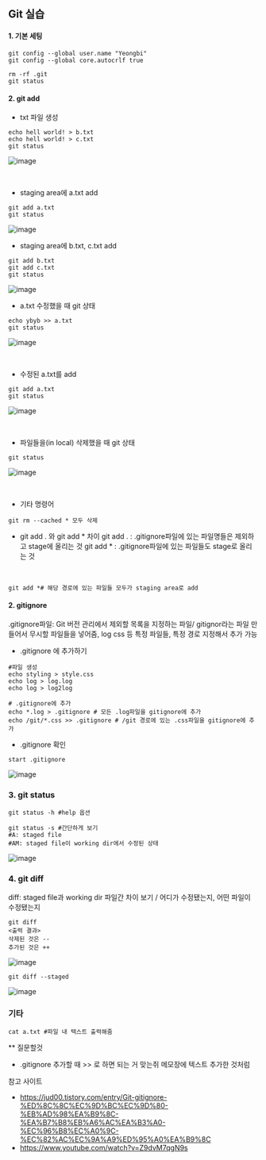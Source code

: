 ## Git 실습
#### 1. 기본 세팅 </br>
```git config --global user.name
git config --global user.name "Yeongbi"
git config --global core.autocrlf true
```

``` git init
rm -rf .git
git status
``` 


#### 2. git add </br>
- txt 파일 생성

``` echo hell world! > a.txt
echo hell world! > b.txt
echo hell world! > c.txt
git status
``` 

![image](https://user-images.githubusercontent.com/61492320/192195096-7ac7ac58-d410-4b15-8e1b-93f0365931cd.png)

</br>

- staging area에 a.txt add
``` 
git add a.txt
git status
``` 
![image](https://user-images.githubusercontent.com/61492320/192195224-63ce63df-b395-4bf9-bfa4-a2f3476cb01f.png)
</br>

- staging area에 b.txt, c.txt add
``` 
git add b.txt
git add c.txt
git status
``` 
![image](https://user-images.githubusercontent.com/61492320/192195288-5810e11d-62f9-4a71-a817-9c2963a21ba5.png)
</br>

- a.txt 수정했을 때 git 상태
``` 
echo ybyb >> a.txt
git status
``` 
![image](https://user-images.githubusercontent.com/61492320/192195882-3f5dd1d3-84fa-4d1b-81f7-ab3a0ff6f647.png)

</br>

- 수정된 a.txt를 add
``` 
git add a.txt
git status
``` 
![image](https://user-images.githubusercontent.com/61492320/192195947-4c00e930-965f-4202-ae21-41c4ccd36396.png)

</br>

- 파일들을(in local) 삭제했을 때 git 상태
``` git rm --cached *
git status
``` 

![image](https://user-images.githubusercontent.com/61492320/192196046-f26ddcfe-8d56-465e-9549-e6d5d0c7848b.png)

</br>

- 기타 명령어
``` 
git rm --cached * 모두 삭제
``` 

- git add . 와 git add * 차이
git add . :  .gitignore파일에 있는 파일명들은 제외하고 stage에 올리는 것
git add * : .gitignore파일에 있는 파일들도 stage로 올리는 것


</br>

``` 
git add *# 해당 경로에 있는 파일들 모두가 staging area로 add 
``` 

#### 2. gitignore
.gitignore파일: Git 버전 관리에서 제외할 목록을 지정하는 파일/ gitignor라는 파일 만들어서 무시할 파일들을 넣어줌, log css 등 특정 파일들, 특정 경로 지정해서 추가 가능

- .gitignore 에 추가하기

``` 
#파일 생성
echo styling > style.css
echo log > log.log
echo log > log2log

# .gitignore에 추가
echo *.log > .gitignore # 모든 .log파일을 gitignore에 추가
echo /git/*.css >> .gitignore # /git 경로에 있는 .css파일을 gitignore에 추가
``` 


- .gitignore 확인

```
start .gitignore
``` 
![image](https://user-images.githubusercontent.com/61492320/192202564-4ae65be9-ffc0-49fc-ac37-4844f1cecd57.png)


### 3. git status

``` 
git status -h #help 옵션
``` 


``` 
git status -s #간단하게 보기
#A: staged file
#AM: staged file이 working dir에서 수정된 상태
``` 

![image](https://user-images.githubusercontent.com/61492320/192203755-5a042816-11de-456e-812e-74460ba9cd5a.png)


### 4. git diff
diff: staged file과 working dir 파일간 차이 보기 / 어디가 수정됐는지, 어떤 파일이 수정됐는지


```
git diff 
<출력 결과>
삭제된 것은 -- 
추가된 것은 ++
``` 

![image](https://user-images.githubusercontent.com/61492320/192204410-a33f64ff-42d9-4e41-bea1-dc7b85dd638e.png)



``` 
git diff --staged
``` 
![image](https://user-images.githubusercontent.com/61492320/192204334-21e8dd0b-2a57-44e0-afdc-9e8381726eca.png)


### 기타 
``` 
cat a.txt #파일 내 텍스트 출력해줌
``` 


** 질문할것
- .gitignore 추가할 때 >> 로 하면 되는 거 맞는쥐 메모장에 텍스트 추가한 것처럼

참고 사이트 
- https://jud00.tistory.com/entry/Git-gitignore-%ED%8C%8C%EC%9D%BC%EC%9D%80-%EB%AD%98%EA%B9%8C-%EA%B7%B8%EB%A6%AC%EA%B3%A0-%EC%96%B8%EC%A0%9C-%EC%82%AC%EC%9A%A9%ED%95%A0%EA%B9%8C
- https://www.youtube.com/watch?v=Z9dvM7qgN9s
